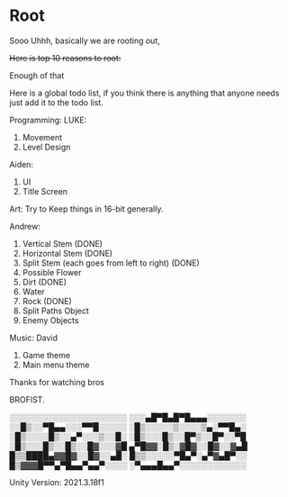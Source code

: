 # Root

Sooo Uhhh, basically we are rooting out,

~~Here is top 10 reasons to root:~~

Enough of that

Here is a global todo list, if you think there is anything that anyone needs just add it to the todo list.

Programming:
LUKE:
1. Movement
2. Level Design

Aiden:
1. UI
2. Title Screen

Art:
Try to Keep things in 16-bit generally.

Andrew:
1. Vertical Stem (DONE)
2. Horizontal Stem (DONE)
3. Split Stem (each goes from left to right) (DONE)
4. Possible Flower
5. Dirt (DONE)
6. Water
7. Rock (DONE)
8. Split Paths Object
9. Enemy Objects 

Music:
David
1. Game theme
2. Main menu theme

Thanks for watching bros

BROFIST.

░░░░░░░░░░░░░░░░░░░░░
░░░▄█▀█▄█▀█▄▄▄░░░░░░░
░░█▒░░▀█▄▄░░░▀▀█░░░░░
░█▒░░░░░▒░░░░▒▄░▀▀█▄░
░█▒░░░░█▒░░▄▀░░░▒░░█░
░█▒░░░█▒░░█▀▒░░█▀░░▀█
░█▒░░░█▒░░█▒░░█▓░░░▓█
▄▀█▓▓░█▒░▓█▓░░█▓░░▓▄█
█▒▒████▄▓▓█▓░░█▓░░▄█░
█▒▒░░░░░▀█▄▀░▄▀▓▄█▀░░
█▒▓▓▓█▀▀▄▀█▄▄▀▄▄▀░░░░
░▀▄▄▄█▄▄▀░░░░░░░░░░░░

Unity Version: 2021.3.18f1
